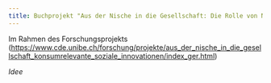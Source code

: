 ```yaml
---
title: Buchprojekt "Aus der Nische in die Gesellschaft: Die Rolle von Nachhaltigkeitsinitiativen für eine Nachhaltige Entwicklung
---
```


Im Rahmen des Forschungsprojekts (https://www.cde.unibe.ch/forschung/projekte/aus_der_nische_in_die_gesellschaft_konsumrelevante_soziale_innovationen/index_ger.html)


*Idee*




